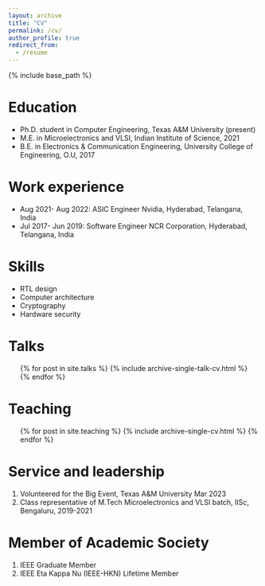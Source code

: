 ```yaml
---
layout: archive
title: "CV"
permalink: /cv/
author_profile: true
redirect_from:
  - /resume
---
```


{% include base_path %}

Education
======
* Ph.D. student in Computer Engineering, Texas A&M University (present) 
* M.E. in Microelectronics and VLSI, Indian Institute of Science, 2021
* B.E. in Electronics & Communication Engineering, University College of Engineering, O.U, 2017

Work experience
======
* Aug 2021- Aug 2022: ASIC Engineer
  Nvidia, Hyderabad, Telangana, India 
* Jul 2017- Jun 2019: Software Engineer 
NCR Corporation, Hyderabad, Telangana, India 



Skills
======
* RTL design
* Computer architecture
* Cryptography
* Hardware security


<!-- Write your comments here 
#
# Publications
# ======
#  <ul>{% for post in site.publications %}
#   {% include archive-single-cv.html %}
#  {% endfor %}</ul>
-->
  
Talks
======
  <ul>{% for post in site.talks %}
    {% include archive-single-talk-cv.html %}
  {% endfor %}</ul>
  
Teaching
======
  <ul>{% for post in site.teaching %}
    {% include archive-single-cv.html %}
  {% endfor %}</ul> 
  
Service and leadership
======

1. Volunteered for the Big Event, Texas A&M University Mar 2023 <br>
2. Class representative of M.Tech Microelectronics and VLSI batch, IISc, Bengaluru, 2019-2021 <br>

  
Member of Academic Society
======

1. IEEE Graduate Member <br>
2. IEEE Eta Kappa Nu (IEEE-HKN) Lifetime Member <br>

